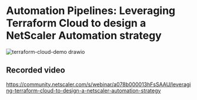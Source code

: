 # Automation Pipelines: Leveraging Terraform Cloud to design a NetScaler Automation strategy


![terraform-cloud-demo drawio](https://github.com/netscaler-demo/Netscaler-Automation-Pipeline-with-Terraform-Cloud/assets/42572246/e5076b0e-7861-41da-ab10-0f200ae1a81e)


## Recorded video

https://community.netscaler.com/s/webinar/a078b000013hFsSAAU/leveraging-terraform-cloud-to-design-a-netscaler-automation-strategy

